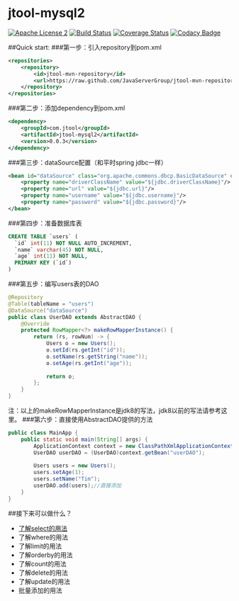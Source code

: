 # jtool-mysql2  
[![Apache License 2](https://img.shields.io/badge/license-ASF2-blue.svg)](https://www.apache.org/licenses/LICENSE-2.0.txt)
[![Build Status](https://travis-ci.org/JavaServerGroup/jtool-mysql2.svg?branch=master)](https://travis-ci.org/JavaServerGroup/jtool-mysql2)
[![Coverage Status](https://coveralls.io/repos/github/JavaServerGroup/jtool-mysql2/badge.svg?branch=master)](https://coveralls.io/github/JavaServerGroup/jtool-mysql2?branch=master)
[![Codacy Badge](https://api.codacy.com/project/badge/Grade/ff8f22ab678248e2a7c12b26dd8fd8c3)](https://www.codacy.com/app/jiale-chan/jtool-mysql2?utm_source=github.com&amp;utm_medium=referral&amp;utm_content=JavaServerGroup/jtool-mysql2&amp;utm_campaign=Badge_Grade)   
   
##Quick start:
###第一步：引入repository到pom.xml
```xml
<repositories>
	<repository>
		<id>jtool-mvn-repository</id>
		<url>https://raw.github.com/JavaServerGroup/jtool-mvn-repository/master/releases</url>
	</repository>
</repositories>
```
###第二步：添加dependency到pom.xml
```xml
<dependency>
	<groupId>com.jtool</groupId>
	<artifactId>jtool-mysql2</artifactId>
	<version>0.0.3</version>
</dependency>
```
###第三步：dataSource配置（和平时spring jdbc一样）
```xml
<bean id="dataSource" class="org.apache.commons.dbcp.BasicDataSource" destroy-method="close">
    <property name="driverClassName" value="${jdbc.driverClassName}"/>
    <property name="url" value="${jdbc.url}"/>
    <property name="username" value="${jdbc.username}"/>
    <property name="password" value="${jdbc.password}"/>
</bean>
```
###第四步：准备数据库表
```sql
CREATE TABLE `users` (
  `id` int(11) NOT NULL AUTO_INCREMENT,
  `name` varchar(45) NOT NULL,
  `age` int(11) NOT NULL,
  PRIMARY KEY (`id`)
) 
```
###第五步：编写users表的DAO
```java
@Repository
@Table(tableName = "users")
@DataSource("dataSource")
public class UserDAO extends AbstractDAO {
    @Override
    protected RowMapper<?> makeRowMapperInstance() {
        return (rs, rowNum) -> {
	        Users o = new Users();
	        o.setId(rs.getInt("id"));
	        o.setName(rs.getString("name"));
	        o.setAge(rs.getInt("age"));
	
	        return o;
        };
    }
}
```
注：以上的makeRowMapperInstance是jdk8的写法，jdk8以前的写法请参考这里。
###第六步：直接使用AbstractDAO提供的方法
```java
public class MainApp {
	public static void main(String[] args) {
		ApplicationContext context = new ClassPathXmlApplicationContext(new String[] {"application-context.xml"}); 
		UserDAO userDAO = (UserDAO)context.getBean("userDAO");
		
		Users users = new Users();
		users.setAge(1);
		users.setName("Tim");
		userDAO.add(users);//直接添加
	}
}
```
##接下来可以做什么？
* <a href="https://github.com/JavaServerGroup/jtool-mysql2/wiki/%E4%BA%86%E8%A7%A3select%E7%9A%84%E7%94%A8%E6%B3%95" target="_blank">了解select的用法</a>
* 了解where的用法
* 了解limit的用法
* 了解orderby的用法
* 了解count的用法
* 了解delete的用法
* 了解update的用法
* 批量添加的用法
